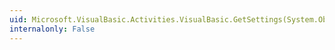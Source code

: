 ```yaml
---
uid: Microsoft.VisualBasic.Activities.VisualBasic.GetSettings(System.Object)
internalonly: False
---
```

